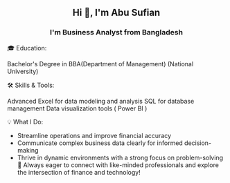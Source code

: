 <h2 align="center">Hi 👋, I'm Abu Sufian</h2>
<h3 align="center">I'm Business Analyst from Bangladesh</h3>

🎓 Education:

Bachelor's Degree in BBA(Department of Management) (National University)

🛠️ Skills & Tools:

Advanced Excel for data modeling and analysis
SQL for database management
Data visualization tools ( Power BI )

💡 What I Do:

  - Streamline operations and improve financial accuracy
  - Communicate complex business data clearly for informed decision-making
  - Thrive in dynamic environments with a strong focus on problem-solving
🌟 Always eager to connect with like-minded professionals and explore the intersection of finance and technology!









